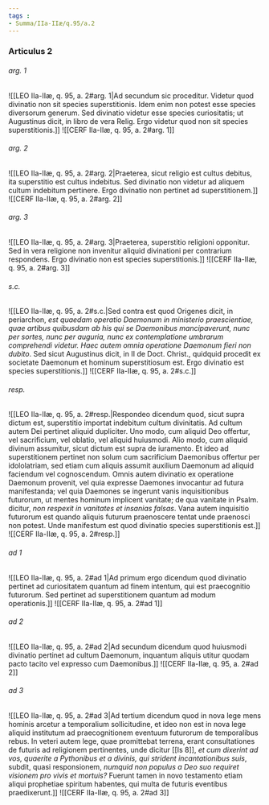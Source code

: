 ```yaml
---
tags : 
- Summa/IIa-IIæ/q.95/a.2
---
```


### Articulus 2

###### arg. 1
![[LEO IIa-IIæ, q. 95, a. 2#arg. 1|Ad secundum sic proceditur. Videtur quod divinatio non sit species superstitionis. Idem enim non potest esse species diversorum generum. Sed divinatio videtur esse species curiositatis; ut Augustinus dicit, in libro de vera Relig. Ergo videtur quod non sit species superstitionis.]]
![[CERF IIa-IIæ, q. 95, a. 2#arg. 1]]

###### arg. 2
![[LEO IIa-IIæ, q. 95, a. 2#arg. 2|Praeterea, sicut religio est cultus debitus, ita superstitio est cultus indebitus. Sed divinatio non videtur ad aliquem cultum indebitum pertinere. Ergo divinatio non pertinet ad superstitionem.]]
![[CERF IIa-IIæ, q. 95, a. 2#arg. 2]]

###### arg. 3
![[LEO IIa-IIæ, q. 95, a. 2#arg. 3|Praeterea, superstitio religioni opponitur. Sed in vera religione non invenitur aliquid divinationi per contrarium respondens. Ergo divinatio non est species superstitionis.]]
![[CERF IIa-IIæ, q. 95, a. 2#arg. 3]]

###### s.c.
![[LEO IIa-IIæ, q. 95, a. 2#s.c.|Sed contra est quod Origenes dicit, in periarchon, *est quaedam operatio Daemonum in ministerio praescientiae, quae artibus quibusdam ab his qui se Daemonibus mancipaverunt, nunc per sortes, nunc per auguria, nunc ex contemplatione umbrarum comprehendi videtur. Haec autem omnia operatione Daemonum fieri non dubito*. Sed sicut Augustinus dicit, in II de Doct. Christ., quidquid procedit ex societate Daemonum et hominum superstitiosum est. Ergo divinatio est species superstitionis.]]
![[CERF IIa-IIæ, q. 95, a. 2#s.c.]]

###### resp.
![[LEO IIa-IIæ, q. 95, a. 2#resp.|Respondeo dicendum quod, sicut supra dictum est, superstitio importat indebitum cultum divinitatis. Ad cultum autem Dei pertinet aliquid dupliciter. Uno modo, cum aliquid Deo offertur, vel sacrificium, vel oblatio, vel aliquid huiusmodi. Alio modo, cum aliquid divinum assumitur, sicut dictum est supra de iuramento. Et ideo ad superstitionem pertinet non solum cum sacrificium Daemonibus offertur per idololatriam, sed etiam cum aliquis assumit auxilium Daemonum ad aliquid faciendum vel cognoscendum. Omnis autem divinatio ex operatione Daemonum provenit, vel quia expresse Daemones invocantur ad futura manifestanda; vel quia Daemones se ingerunt vanis inquisitionibus futurorum, ut mentes hominum implicent vanitate; de qua vanitate in Psalm. dicitur, *non respexit in vanitates et insanias falsas*. Vana autem inquisitio futurorum est quando aliquis futurum praenoscere tentat unde praenosci non potest. Unde manifestum est quod divinatio species superstitionis est.]]
![[CERF IIa-IIæ, q. 95, a. 2#resp.]]

###### ad 1
![[LEO IIa-IIæ, q. 95, a. 2#ad 1|Ad primum ergo dicendum quod divinatio pertinet ad curiositatem quantum ad finem intentum, qui est praecognitio futurorum. Sed pertinet ad superstitionem quantum ad modum operationis.]]
![[CERF IIa-IIæ, q. 95, a. 2#ad 1]]

###### ad 2
![[LEO IIa-IIæ, q. 95, a. 2#ad 2|Ad secundum dicendum quod huiusmodi divinatio pertinet ad cultum Daemonum, inquantum aliquis utitur quodam pacto tacito vel expresso cum Daemonibus.]]
![[CERF IIa-IIæ, q. 95, a. 2#ad 2]]

###### ad 3
![[LEO IIa-IIæ, q. 95, a. 2#ad 3|Ad tertium dicendum quod in nova lege mens hominis arcetur a temporalium sollicitudine, et ideo non est in nova lege aliquid institutum ad praecognitionem eventuum futurorum de temporalibus rebus. In veteri autem lege, quae promittebat terrena, erant consultationes de futuris ad religionem pertinentes, unde dicitur [[Is 8]], *et cum dixerint ad vos, quaerite a Pythonibus et a divinis, qui strident incantationibus suis*, subdit, quasi responsionem, *numquid non populus a Deo suo requiret visionem pro vivis et mortuis?* Fuerunt tamen in novo testamento etiam aliqui prophetiae spiritum habentes, qui multa de futuris eventibus praedixerunt.]]
![[CERF IIa-IIæ, q. 95, a. 2#ad 3]]

